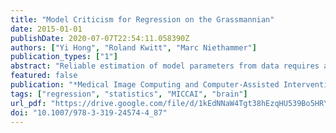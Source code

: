 ```yaml
---
title: "Model Criticism for Regression on the Grassmannian"
date: 2015-01-01
publishDate: 2020-07-07T22:54:11.058390Z
authors: ["Yi Hong", "Roland Kwitt", "Marc Niethammer"]
publication_types: ["1"]
abstract: "Reliable estimation of model parameters from data requires a suitable model. In this work, we investigate and extend a recent model criticism approach to evaluate regression models on the Grassmann manifold. Model criticism allows us to check if a model fits and if the underlying model assumptions are justified by the observed data. This is a critical step to check model validity which is often neglected in practice. Using synthetic data we demonstrate that the proposed model criticism approach can indeed reject models that are improper for observed data and that the approach can guide the model selection process. We study two real applications: degeneration of corpus callosum shapes during aging and developmental shape changes in the rat calvarium. Our experimental results suggest that the three tested regression models on the Grassmannian (equivalent to linear, time-warped, and cubic-spline regression in Rn , respectively) can all capture changes of the corpus callosum, but only the cubic-spline model is appropriate for shape changes of the rat calvarium. While our approach is developed for the Grassmannian, the principles are applicable to smooth manifolds in general."
featured: false
publication: "*Medical Image Computing and Computer-Assisted Intervention - MICCAI 2015 - 18th International Conference Munich, Germany, October 5 - 9, 2015, Proceedings, Part III*"
tags: ["regression", "statistics", "MICCAI", "brain"]
url_pdf: "https://drive.google.com/file/d/1kEdNNaW4Tgt38hEzqHU539Bo5HRYnMhY"
doi: "10.1007/978-3-319-24574-4_87"
---
```


